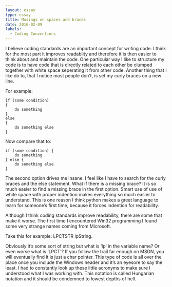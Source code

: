 ```yaml
---
layout: essay
type: essay
title: Musings on spaces and braces
date: 2016-02-09
labels:
  - Coding Conventions
---
```

  I believe coding standards are an important concept for writing code. I think for the most 
part it improves readablity and therefore it is then easier to think about and maintain the 
code. One particular way I like to structure my code is to have code that is directly related 
to each other be clumped together with white space seperating it from other code. Another 
thing that I like do to, that I notice most people don’t, is set my curly braces on a new line.

For example:  
```
if (some condition)   
{    
    do something   
}    
else      
{    
    do something else   
}    
```
Now compare that to:    
```
if (some condition) {        
    do something   
} else {    
    do something else    
}     
```
The second option drives me insane. I feel like I have to search for the curly braces and the 
else statement. What if there is a missing brace? It is so much easier to find a missing brace 
in the first option. Smart use of use of white space with proper indention makes everything so 
much easier to understand. This is one reason I think python makes a great language to learn 
for someone’s first time, because it forces indention for readability.
	
  Although I think coding standards improve readability, there are some that make it worse. The 
first time I encountered Win32 programming I found some very strange names coming from Microsoft.
      
Take this for example: LPCTSTR lpString.     
    
Obviously it’s some sort of string but what is ‘lp’ in 
the variable name? Or even worse what is ‘LPCT’? If you follow the trail far enough on MSDN, you 
will eventually find it is just a char pointer. This type of code is all over the place once you 
include the Windows header and it’s an eyesore to say the least. I had to constantly look up 
these little acronyms to make sure I understood what I was working with. This notation is called 
Hungarian notation and it should be condemned to lowest depths of hell.
